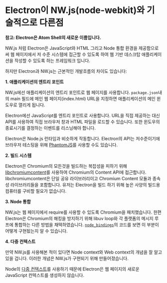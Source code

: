 # Electron이 NW.js(node-webkit)와 기술적으로 다른점

__참고: Electron은 Atom Shell의 새로운 이름입니다.__

NW.js 처럼 Electron은 JavaScript와 HTML 그리고 Node 통합 환경을 제공함으로써 웹
페이지에서 저 수준 시스템에 접근할 수 있도록 하여 웹 기반 데스크탑 애플리케이션을
작성할 수 있도록 하는 프레임워크 입니다.

하지만 Electron과 NW.js는 근본적인 개발흐름의 차이도 있습니다:

__1. 애플리케이션의 엔트리 포인트__

NW.js에선 애플리케이션의 엔트리 포인트로 웹 페이지를 사용합니다. `package.json`내의
main 필드에 메인 웹 페이지(index.html) URL을 지정하면 애플리케이션의 메인 윈도우로
열리게 됩니다.

Electron에선 JavaScript를 엔트리 포인트로 사용합니다. URL을 직접 제공하는 대신 API를
사용하여 직접 브라우저 창과 HTML 파일을 로드할 수 있습니다. 또한 윈도우의 종료시기를
결정하는 이벤트를 리스닝해야 합니다.

Electron은 Node.js 런타임과 비슷하게 작동합니다. Electron의 API는 저수준이기에
브라우저 테스팅을 위해 [PhantomJS](http://phantomjs.org/)를 사용할 수도 있습니다.

__2. 빌드 시스템__

Electron은 Chromium의 모든것을 빌드하는 복잡성을 피하기 위해
[libchromiumcontent](https://github.com/brightray/libchromiumcontent)를 사용하여
Chromium의 Content API에 접근합니다. libchromiumcontent은 단일 공유 라이브러리이고
Chromium Content 모듈과 종속성 라이브러리들을 포함합니다. 유저는 Electron을 빌드 하기
위해 높은 사양의 빌드용 컴퓨터를 구비할 필요가 없습니다.

__3. Node 통합__

NW.js는 웹 페이지에서 require를 사용할 수 있도록 Chromium을 패치했습니다. 한편
Electron은 Chromium의 해킹을 방지하기 위해 libuv loop와 각 플랫폼의 메시지 루프에
통합하는 다른 방법을 채택하였습니다. [`node_bindings`][node-bindings]의 코드를 보면
이 부분이 어떻게 구현됬는지 알 수 있습니다.

__4. 다중 컨텍스트__

만약 NW.js를 사용해본 적이 있다면 Node context와 Web context의 개념을 잘 알고 있을
겁니다. 이러한 개념은 NW.js가 구현되기 위해 만들어졌습니다.

Node의 [다중 컨텍스트](http://strongloop.com/strongblog/whats-new-node-js-v0-12-multiple-context-execution/)를
사용하기 때문에 Electron은 웹 페이지의 새로운 JavaScript 컨텍스트를 생성하지 않습니다.

[node-bindings]: https://github.com/electron/electron/tree/master/atom/common
